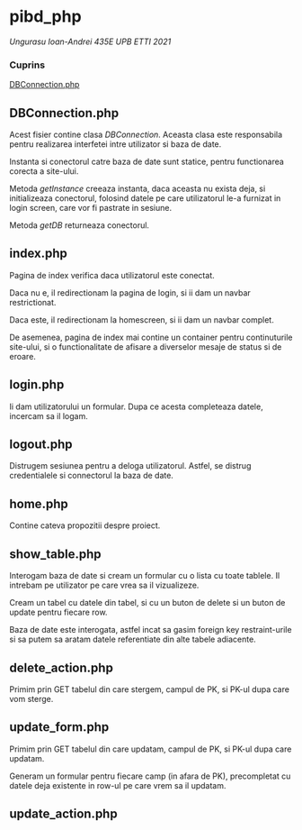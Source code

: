 # pibd_php
*Ungurasu Ioan-Andrei 435E UPB ETTI 2021*

### Cuprins
[DBConnection.php](#DBConnection.php)

## DBConnection.php
Acest fisier contine clasa *DBConnection*. Aceasta clasa este responsabila pentru realizarea interfetei intre utilizator si baza de date.

Instanta si conectorul catre baza de date sunt statice, pentru functionarea corecta a site-ului.

Metoda *getInstance* creeaza instanta, daca aceasta nu exista deja, si initializeaza conectorul, folosind datele pe care utilizatorul le-a furnizat in login screen, care vor fi pastrate in sesiune.

Metoda *getDB* returneaza conectorul.

## index.php
Pagina de index verifica daca utilizatorul este conectat.

Daca nu e, il redirectionam la pagina de login, si ii dam un navbar restrictionat.

Daca este, il redirectionam la homescreen, si ii dam un navbar complet.

De asemenea, pagina de index mai contine un container pentru continuturile site-ului, si o functionalitate de afisare a diverselor mesaje de status si de eroare.

## login.php

Ii dam utilizatorului un formular. Dupa ce acesta completeaza datele, incercam sa il logam.

## logout.php

Distrugem sesiunea pentru a deloga utilizatorul. Astfel, se distrug credentialele si connectorul la baza de date.

## home.php

Contine cateva propozitii despre proiect.

## show_table.php

Interogam baza de date si cream un formular cu o lista cu toate tablele. Il intrebam pe utilizator pe care vrea sa il vizualizeze.

Cream un tabel cu datele din tabel, si cu un buton de delete si un buton de update pentru fiecare row.

Baza de date este interogata, astfel incat sa gasim foreign key restraint-urile si sa putem sa aratam datele referentiate din alte tabele adiacente.

## delete_action.php

Primim prin GET tabelul din care stergem, campul de PK, si PK-ul dupa care vom sterge.

## update_form.php

Primim prin GET tabelul din care updatam, campul de PK, si PK-ul dupa care updatam.

Generam un formular pentru fiecare camp (in afara de PK), precompletat cu datele deja existente in row-ul pe care vrem sa il updatam.

## update_action.php